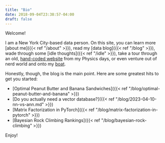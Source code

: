 ```yaml
---
title: "Bio"
date: 2018-09-04T23:38:57-04:00
draft: false
---
```


Welcome!

I am a New York City-based data person. On this site, you can learn more [about me]({{< ref "/about" >}}), read my [data blog]({{< ref "/blog" >}}), wade through some [idle thoughts]({{< ref "/idle" >}}), take a tour through an old, [hand-coded website](https://physics.ethanrosenthal.com) from my Physics days, or even venture out of nerd world and onto my [boat](https://boat.ethanrosenthal.com).

Honestly, though, the blog is the main point. Here are some greatest hits to get you started:

- [Optimal Peanut Butter and Banana Sandwiches]({{< ref "/blog/optimal-peanut-butter-and-banana" >}})
- [Do you actually need a vector database?]({{< ref "/blog/2023-04-10-nn-vs-ann.md" >}})
- [Matrix Factorization in PyTorch]({{< ref "/blog/matrix-factorization-in-pytorch" >}})
- [Bayesian Rock Climbing Rankings]({{< ref "/blog/bayesian-rock-climbing" >}})

Enjoy!

